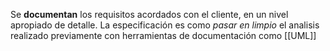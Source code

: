 Se **documentan** los requisitos acordados con el cliente, en un nivel apropiado de detalle. La especificación es como *pasar en limpio* el analisis realizado previamente con herramientas de documentación como [[UML]]